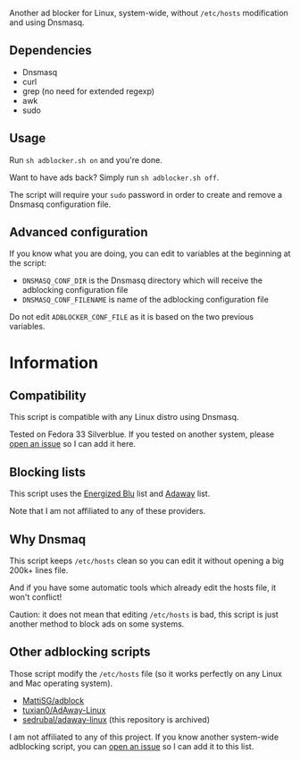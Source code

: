 Another ad blocker for Linux, system-wide, without `/etc/hosts` modification and using Dnsmasq.

## Dependencies

* Dnsmasq
* curl
* grep (no need for extended regexp)
* awk
* sudo

## Usage

Run `sh adblocker.sh on` and you're done.

Want to have ads back? Simply run `sh adblocker.sh off`.

The script will require your `sudo` password in order to create and remove a Dnsmasq configuration file.

## Advanced configuration

If you know what you are doing, you can edit to variables at the beginning at the script:

* `DNSMASQ_CONF_DIR` is the Dnsmasq directory which will receive the adblocking configuration file
* `DNSMASQ_CONF_FILENAME` is name of the adblocking configuration file

Do not edit `ADBLOCKER_CONF_FILE` as it is based on the two previous variables.

# Information

## Compatibility

This script is compatible with any Linux distro using Dnsmasq.

Tested on Fedora 33 Silverblue. If you tested on another system, please [open an issue](https://github.com/smumu/linux-adblocker/issues/new) so I can add it here.

## Blocking lists

This script uses the [Energized Blu](https://github.com/EnergizedProtection/block) list and [Adaway](https://adaway.org/) list.

Note that I am not affiliated to any of these providers.

## Why Dnsmaq

This script keeps `/etc/hosts` clean so you can edit it without opening a big 200k+ lines file.

And if you have some automatic tools which already edit the hosts file, it won't conflict!

Caution: it does not mean that editing `/etc/hosts` is bad, this script is just another method to block ads on some systems.

## Other adblocking scripts

Those script modify the `/etc/hosts` file (so it works perfectly on any Linux and Mac operating system).

* [MattiSG/adblock](https://github.com/MattiSG/adblock)
* [tuxian0/AdAway-Linux](https://github.com/tuxian0/AdAway-Linux)
* [sedrubal/adaway-linux](https://github.com/sedrubal/adaway-linux) (this repository is archived)

I am not affiliated to any of this project. If you know another system-wide adblocking script, you can [open an issue](https://github.com/smumu/linux-adblocker/issues/new) so I can add it to this list.
